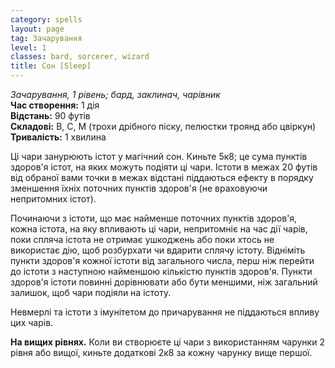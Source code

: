 ```yaml
---
category: spells
layout: page
tag: Зачарування
level: 1
classes: bard, sorcerer, wizard
title: Сон [Sleep]
---
```


_Зачарування, 1 рівень; бард, заклинач, чарівник_    
**Час створення:** 1 дія    
**Відстань:** 90 футів    
**Складові:** В, С, М (трохи дрібного піску, пелюстки троянд або цвіркун)    
**Тривалість:** 1 хвилина    

Ці чари занурюють істот у магічний сон. Киньте 5к8; це сума пунктів здоров'я істот, на яких можуть подіяти ці чари. Істоти в межах 20 футів від обраної вами точки в межах відстані піддаються ефекту в порядку зменшення їхніх поточних пунктів здоров'я (не враховуючи непритомних істот).    

Починаючи з істоти, що має найменше поточних пунктів здоров'я, кожна істота, на яку впливають ці чари, непритомніє на час дії чарів, поки спляча істота не отримає ушкоджень або поки хтось не використає дію, щоб розбурхати чи вдарити сплячу істоту. Відніміть пункти здоров'я кожної істоти від загального числа, перш ніж перейти до істоти з наступною найменшою кількістю пунктів здоров'я. Пункти здоров'я істоти повинні дорівнювати або бути меншими, ніж загальний залишок, щоб чари подіяли на істоту.    

Невмерлі та істоти з імунітетом до причарування не піддаються впливу цих чарів.   

**На вищих рівнях.** Коли ви створюєте ці чари з використанням чарунки 2 рівня або вищої, киньте додаткові 2к8 за кожну чарунку вище першої. 
